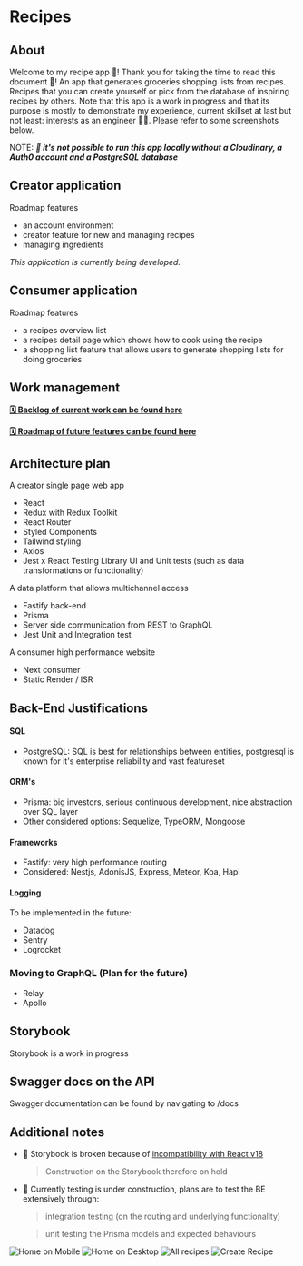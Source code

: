 # Recipes

## About

Welcome to my recipe app 🥗! Thank you for taking the time to read this document 🙏!
An app that generates groceries shopping lists from recipes. Recipes that you can create yourself or pick from the database of inspiring recipes by others. Note that this app is a work in progress and that its purpose is mostly to demonstrate my experience, current skillset at last but not least: interests as an engineer 🧑‍💻. Please refer to some screenshots below.

NOTE: **_🚨 it's not possible to run this app locally without a Cloudinary, a Auth0 account and a PostgreSQL database_**

## Creator application

Roadmap features

- an account environment
- creator feature for new and managing recipes
- managing ingredients

_This application is currently being developed._

## Consumer application

Roadmap features

- a recipes overview list
- a recipes detail page which shows how to cook using the recipe
- a shopping list feature that allows users to generate shopping lists for doing groceries

## Work management

**[🗓 Backlog of current work can be found here](https://github.com/NouryJanse/recipes/projects/1)**

**[🗓 Roadmap of future features can be found here](https://github.com/NouryJanse/recipes/projects/3)**

## Architecture plan

A creator single page web app

- React
- Redux with Redux Toolkit
- React Router
- Styled Components
- Tailwind styling
- Axios
- Jest x React Testing Library UI and Unit tests (such as data transformations or functionality)

A data platform that allows multichannel access

- Fastify back-end
- Prisma
- Server side communication from REST to GraphQL
- Jest Unit and Integration test

A consumer high performance website

- Next consumer
- Static Render / ISR

## Back-End Justifications

#### SQL

- PostgreSQL: SQL is best for relationships between entities, postgresql is known for it's enterprise reliability and vast featureset

#### ORM's

- Prisma: big investors, serious continuous development, nice abstraction over SQL layer
- Other considered options: Sequelize, TypeORM, Mongoose

#### Frameworks

- Fastify: very high performance routing
- Considered: Nestjs, AdonisJS, Express, Meteor, Koa, Hapi

#### Logging

To be implemented in the future:

- Datadog
- Sentry
- Logrocket

### Moving to GraphQL (Plan for the future)

- Relay
- Apollo

## Storybook

Storybook is a work in progress

## Swagger docs on the API

Swagger documentation can be found by navigating to /docs

## Additional notes

- 🚨 Storybook is broken because of [incompatibility with React v18](https://github.com/storybookjs/storybook/issues/17831)
  > Construction on the Storybook therefore on hold
- 🚨 Currently testing is under construction, plans are to test the BE extensively through:

  > integration testing (on the routing and underlying functionality)

  > unit testing the Prisma models and expected behaviours

![Home on Mobile](Home-SM.png)
![Home on Desktop](Home-XL.png)
![All recipes](Recipes-SM.png)
![Create Recipe](Create-MD.png)

